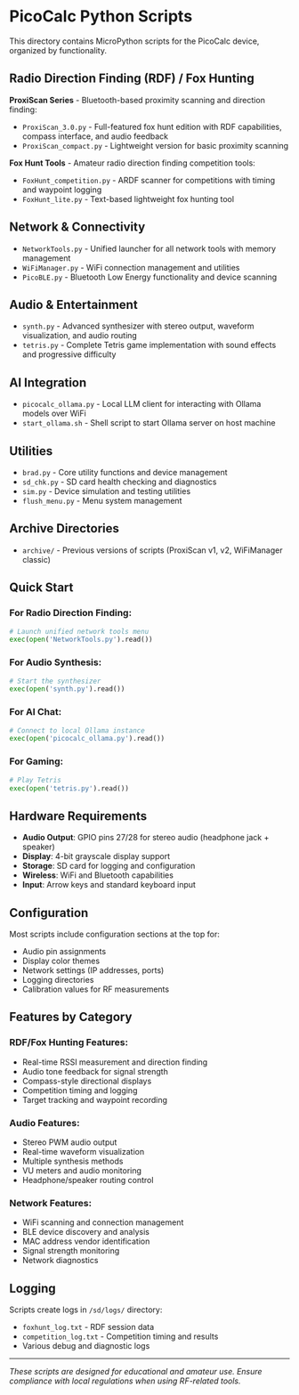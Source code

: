 # PicoCalc Python Scripts

This directory contains MicroPython scripts for the PicoCalc device, organized by functionality.

## Radio Direction Finding (RDF) / Fox Hunting

**ProxiScan Series** - Bluetooth-based proximity scanning and direction finding:
- `ProxiScan_3.0.py` - Full-featured fox hunt edition with RDF capabilities, compass interface, and audio feedback
- `ProxiScan_compact.py` - Lightweight version for basic proximity scanning

**Fox Hunt Tools** - Amateur radio direction finding competition tools:
- `FoxHunt_competition.py` - ARDF scanner for competitions with timing and waypoint logging
- `FoxHunt_lite.py` - Text-based lightweight fox hunting tool

## Network & Connectivity

- `NetworkTools.py` - Unified launcher for all network tools with memory management
- `WiFiManager.py` - WiFi connection management and utilities
- `PicoBLE.py` - Bluetooth Low Energy functionality and device scanning

## Audio & Entertainment

- `synth.py` - Advanced synthesizer with stereo output, waveform visualization, and audio routing
- `tetris.py` - Complete Tetris game implementation with sound effects and progressive difficulty

## AI Integration

- `picocalc_ollama.py` - Local LLM client for interacting with Ollama models over WiFi
- `start_ollama.sh` - Shell script to start Ollama server on host machine

## Utilities

- `brad.py` - Core utility functions and device management
- `sd_chk.py` - SD card health checking and diagnostics
- `sim.py` - Device simulation and testing utilities
- `flush_menu.py` - Menu system management

## Archive Directories

- `archive/` - Previous versions of scripts (ProxiScan v1, v2, WiFiManager classic)

## Quick Start

### For Radio Direction Finding:
```python
# Launch unified network tools menu
exec(open('NetworkTools.py').read())
```

### For Audio Synthesis:
```python
# Start the synthesizer
exec(open('synth.py').read())
```

### For AI Chat:
```python
# Connect to local Ollama instance
exec(open('picocalc_ollama.py').read())
```

### For Gaming:
```python
# Play Tetris
exec(open('tetris.py').read())
```

## Hardware Requirements

- **Audio Output**: GPIO pins 27/28 for stereo audio (headphone jack + speaker)
- **Display**: 4-bit grayscale display support
- **Storage**: SD card for logging and configuration
- **Wireless**: WiFi and Bluetooth capabilities
- **Input**: Arrow keys and standard keyboard input

## Configuration

Most scripts include configuration sections at the top for:
- Audio pin assignments
- Display color themes
- Network settings (IP addresses, ports)
- Logging directories
- Calibration values for RF measurements

## Features by Category

### RDF/Fox Hunting Features:
- Real-time RSSI measurement and direction finding
- Audio tone feedback for signal strength
- Compass-style directional displays
- Competition timing and logging
- Target tracking and waypoint recording

### Audio Features:
- Stereo PWM audio output
- Real-time waveform visualization
- Multiple synthesis methods
- VU meters and audio monitoring
- Headphone/speaker routing control

### Network Features:
- WiFi scanning and connection management
- BLE device discovery and analysis
- MAC address vendor identification
- Signal strength monitoring
- Network diagnostics

## Logging

Scripts create logs in `/sd/logs/` directory:
- `foxhunt_log.txt` - RDF session data
- `competition_log.txt` - Competition timing and results
- Various debug and diagnostic logs

---

*These scripts are designed for educational and amateur use. Ensure compliance with local regulations when using RF-related tools.*